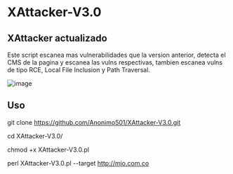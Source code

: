 # XAttacker-V3.0

## XAttacker actualizado

Este script escanea mas vulnerabilidades que la version anterior, detecta el CMS de la pagina y escanea las vulns respectivas, tambien escanea vulns de tipo RCE, Local File Inclusion y Path Traversal.

![image](https://github.com/user-attachments/assets/350fc3e8-4dda-4514-b140-8f5fffaba427)

## Uso

git clone https://github.com/Anonimo501/XAttacker-V3.0.git

cd XAttacker-V3.0/

chmod +x XAttacker-V3.0.pl

perl XAttacker-V3.0.pl --target http://mio.com.co
